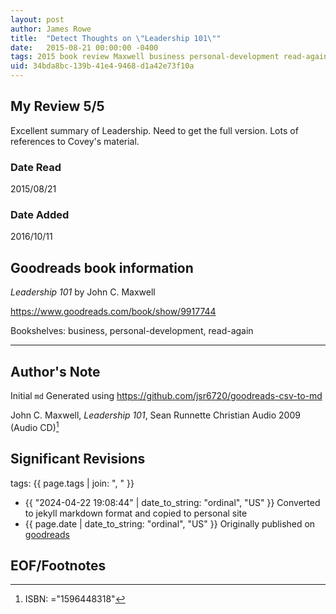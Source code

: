 ```yaml
---
layout: post
author: James Rowe
title:  "Detect Thoughts on \"Leadership 101\""
date:   2015-08-21 00:00:00 -0400
tags: 2015 book review Maxwell business personal-development read-again
uid: 34bda8bc-139b-41e4-9468-d1a42e73f10a
---
```




## My Review 5/5

Excellent summary of Leadership. Need to get the full version. Lots of references to Covey's material.

### Date Read
2015/08/21

### Date Added
2016/10/11

## Goodreads book information

*Leadership 101* by John C. Maxwell

https://www.goodreads.com/book/show/9917744

Bookshelves: business, personal-development, read-again

---

## Author's Note

Initial `md` Generated using https://github.com/jsr6720/goodreads-csv-to-md

John C. Maxwell, *Leadership 101*, Sean Runnette Christian Audio 2009 (Audio CD)[^1]

## Significant Revisions

tags: {{ page.tags | join: ", " }} <!-- todo move this somewhere -->

- {{ "2024-04-22 19:08:44" | date_to_string: "ordinal", "US" }} Converted to jekyll markdown format and copied to personal site
- {{ page.date | date_to_string: "ordinal", "US" }} Originally published on [goodreads](https://www.goodreads.com)

## EOF/Footnotes

[^1]: ISBN: ="1596448318"